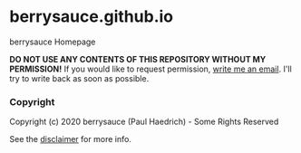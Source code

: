 # berrysauce.github.io
berrysauce Homepage

**DO NOT USE ANY CONTENTS OF THIS REPOSITORY WITHOUT MY PERMISSION!**
If you would like to request permission, [write me an email](mailto:contact@berrysauce.me). I'll try to write back as soon as possible.

### Copyright

Copyright (c) 2020 berrysauce (Paul Haedrich) - Some Rights Reserved

See the [disclaimer](https://brry.link/disclaimer) for more info.
